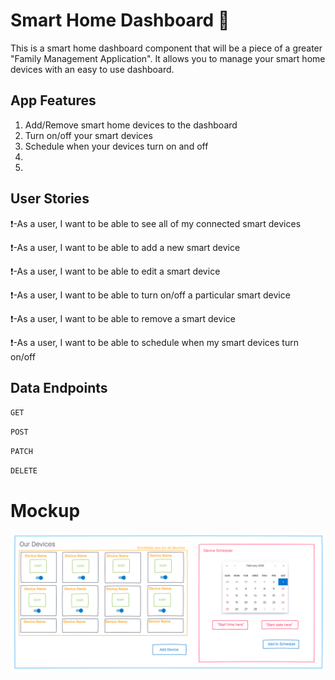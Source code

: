 # Smart Home Dashboard :iphone:

This is a smart home dashboard component that will be a piece of a greater "Family Management Application". It allows you to manage your smart home devices with an easy to use dashboard.


## App Features
1) Add/Remove smart home devices to the dashboard
2) Turn on/off your smart devices
3) Schedule when your devices turn on and off
4) 
5) 

## User Stories
:exclamation:-As a user, I want to be able to see all of my connected smart devices

:exclamation:-As a user, I want to be able to add a new smart device

:exclamation:-As a user, I want to be able to edit a smart device

:exclamation:-As a user, I want to be able to turn on/off a particular smart device

:exclamation:-As a user, I want to be able to remove a smart device

:exclamation:-As a user, I want to be able to schedule when my smart devices turn on/off

## Data Endpoints

`GET `

`POST `

`PATCH`

`DELETE`

# Mockup


![Image of Proto](https://github.com/nickorfitelli/Smart-Home-Dashboard-Container/blob/master/proto.png)

